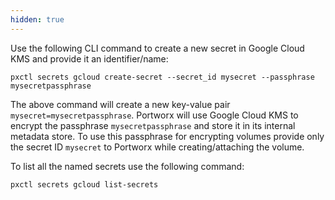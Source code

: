 ```yaml
---
hidden: true
---
```


Use the following CLI command to create a new secret in Google Cloud KMS and provide it an identifier/name:

```text
pxctl secrets gcloud create-secret --secret_id mysecret --passphrase mysecretpassphrase
```

The above command will create a new key-value pair `mysecret=mysecretpassphrase`. Portworx will use Google Cloud KMS to encrypt the passphrase `mysecretpassphrase` and store it in its internal metadata store. To use this passphrase for encrypting volumes provide only the secret ID `mysecret` to Portworx while creating/attaching the volume.

To list all the named secrets use the following command:

```text
pxctl secrets gcloud list-secrets
```
